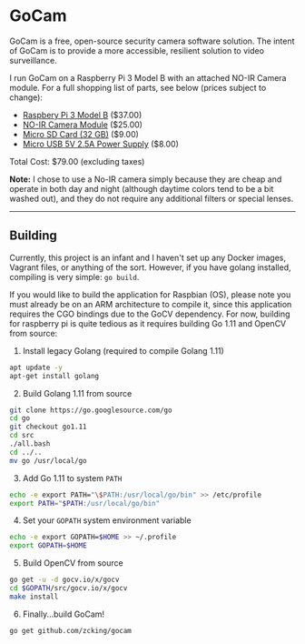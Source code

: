 # GoCam
GoCam is a free, open-source security camera software solution. The intent of
GoCam is to provide a more accessible, resilient solution to video
surveillance.

I run GoCam on a Raspberry Pi 3 Model B with an attached NO-IR Camera module. For a
full shopping list of parts, see below (prices subject to change):
* [Raspbery Pi 3 Model B](https://www.amazon.com/gp/product/B01CD5VC92/ref=oh_aui_detailpage_o00_s00?ie=UTF8&psc=1) ($37.00)
* [NO-IR Camera Module](https://www.amazon.com/gp/product/B01ER2SMHY/ref=oh_aui_detailpage_o01_s00?ie=UTF8&psc=1) ($25.00)
* [Micro SD Card (32 GB)](https://www.amazon.com/Sandisk-Ultra-Micro-UHS-I-Adapter/dp/B073JWXGNT/ref=pd_cp_147_1?_encoding=UTF8&pd_rd_i=B073JWXGNT&pd_rd_r=d4f96f46-c38a-11e8-bcaa-d5dbd61d2792&pd_rd_w=7Lria&pd_rd_wg=uusOo&pf_rd_i=desktop-dp-sims&pf_rd_m=ATVPDKIKX0DER&pf_rd_p=3f5155f5-5438-4fc3-ab83-bf013cfc8883&pf_rd_r=JJW0VA0VNHPM7FT1EFE8&pf_rd_s=desktop-dp-sims&pf_rd_t=40701&psc=1&refRID=JJW0VA0VNHPM7FT1EFE8) ($9.00)
* [Micro USB 5V 2.5A Power Supply](https://www.amazon.com/gp/slredirect/picassoRedirect.html/ref=pa_sp_atf_aps_sr_pg1_2?ie=UTF8&adId=A01621102WG9ZU4WFVYNE&url=https%3A%2F%2Fwww.amazon.com%2FEnokay-Supply-Raspberry-Charger-Adapter%2Fdp%2FB01MZX466R%2Fref%3Dsr_1_2_sspa%3Fie%3DUTF8%26qid%3D1538186236%26sr%3D8-2-spons%26keywords%3Draspberry%2Bpi%2B3%2Bofficial%2Bpower%2Bsupply%26psc%3D1&qualifier=1538186236&id=8507541985793408&widgetName=sp_atf) ($8.00)
  
 
Total Cost: $79.00 (excluding taxes)

**Note:** I chose to use a No-IR camera simply because they are cheap and operate in both day and night
(although daytime colors tend to be a bit washed out), and they do not require any additional
filters or special lenses.

---

## Building
Currently, this project is an infant and I haven't set up any Docker images, Vagrant files, or anything of the sort.
However, if you have golang installed, compiling is very simple: `go build`.

If you would like to build the application for Raspbian (OS), please note you must already be on an ARM
architecture to compile it, since this application requires the CGO bindings due to the GoCV dependency.
For now, building for raspberry pi is quite tedious as it requires building Go 1.11 and OpenCV from source:  

1. Install legacy Golang (required to compile Golang 1.11)
```bash
apt update -y
apt-get install golang
```

2. Build Golang 1.11 from source
```bash
git clone https://go.googlesource.com/go
cd go
git checkout go1.11
cd src
./all.bash
cd ../..
mv go /usr/local/go
```
3. Add Go 1.11 to system `PATH`
```bash
echo -e export PATH="\$PATH:/usr/local/go/bin" >> /etc/profile
export PATH="$PATH:/usr/local/go/bin"
```
4. Set your `GOPATH` system environment variable
```bash
echo -e export GOPATH=$HOME >> ~/.profile
export GOPATH=$HOME
```
5. Build OpenCV from source
```bash
go get -u -d gocv.io/x/gocv
cd $GOPATH/src/gocv.io/x/gocv
make install
```
6. Finally...build GoCam!
```bash
go get github.com/zcking/gocam
```